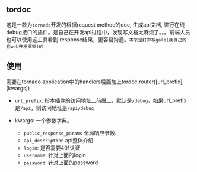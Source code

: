 ## tordoc

这是一款为`tornado`开发的根据request method的doc, 生成api文档, 进行在线debug接口的插件。是自己在开发api过程中，发现写文档太麻烦了。。。前端人员也可以使用这工具看到 response结果，更容易沟通。`本来是打算写gale(我自己的一套web开发框架)的`


## 使用

需要在tornado application中的handlers后面加上tordoc.router([url_prefix], [kwargs])

* `url_prefix`: 指本插件的访问地址__前缀__，默认是`/debug`，如果url_prefix是`/api`，则访问地址是`/api/debug`

* kwargs: 一个参数字典。
    + `public_response_params` 全局响应参数.
    + `api_description` api整体介绍 
    + `login`: 是否需要401认证
    + `username`: 针对上面的login
    + `password`: 针对上面的password

